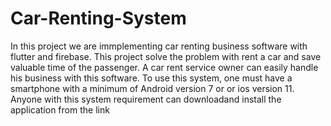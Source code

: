# Car-Renting-System
In this project we are immplementing car renting business software with flutter and firebase.
This project solve the problem with rent a car and save valuable time of the passenger.
A car rent service owner can easily handle his business with this software.
To use this system, one must have a smartphone with a minimum of Android version 7 or or ios version 11.
Anyone with this system requirement can downloadand install the application from the link 
